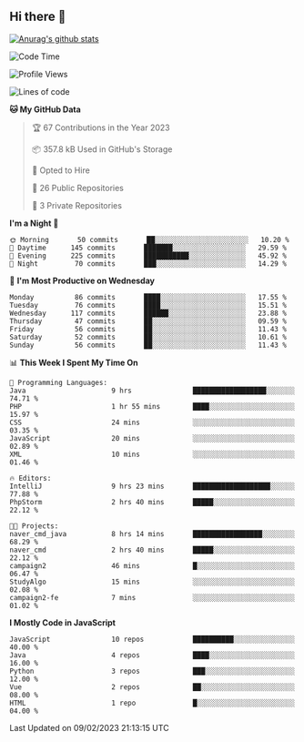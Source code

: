 ## Hi there 👋

[![Anurag's github stats](https://github-readme-stats.vercel.app/api?username=Songwonseok)](https://github.com/anuraghazra/github-readme-stats)



<!--START_SECTION:waka-->
![Code Time](http://img.shields.io/badge/Code%20Time-2%2C052%20hrs%2019%20mins-blue)

![Profile Views](http://img.shields.io/badge/Profile%20Views-3-blue)

![Lines of code](https://img.shields.io/badge/From%20Hello%20World%20I%27ve%20Written-3%20Million%20lines%20of%20code-blue)

**🐱 My GitHub Data** 

> 🏆 67 Contributions in the Year 2023
 > 
> 📦 357.8 kB Used in GitHub's Storage 
 > 
> 💼 Opted to Hire
 > 
> 📜 26 Public Repositories 
 > 
> 🔑 3 Private Repositories  
 > 
**I'm a Night 🦉** 

```text
🌞 Morning       50 commits       ██░░░░░░░░░░░░░░░░░░░░░░░   10.20 % 
🌆 Daytime      145 commits       ███████░░░░░░░░░░░░░░░░░░   29.59 % 
🌃 Evening      225 commits       ███████████░░░░░░░░░░░░░░   45.92 % 
🌙 Night         70 commits       ███░░░░░░░░░░░░░░░░░░░░░░   14.29 % 

```
📅 **I'm Most Productive on Wednesday** 

```text
Monday          86 commits       ████░░░░░░░░░░░░░░░░░░░░░   17.55 % 
Tuesday         76 commits       ████░░░░░░░░░░░░░░░░░░░░░   15.51 % 
Wednesday      117 commits       ██████░░░░░░░░░░░░░░░░░░░   23.88 % 
Thursday        47 commits       ██░░░░░░░░░░░░░░░░░░░░░░░   09.59 % 
Friday          56 commits       ██░░░░░░░░░░░░░░░░░░░░░░░   11.43 % 
Saturday        52 commits       ██░░░░░░░░░░░░░░░░░░░░░░░   10.61 % 
Sunday          56 commits       ██░░░░░░░░░░░░░░░░░░░░░░░   11.43 % 

```


📊 **This Week I Spent My Time On** 

```text
💬 Programming Languages: 
Java                     9 hrs               ██████████████████░░░░░░░   74.71 % 
PHP                      1 hr 55 mins        ████░░░░░░░░░░░░░░░░░░░░░   15.97 % 
CSS                      24 mins             ░░░░░░░░░░░░░░░░░░░░░░░░░   03.35 % 
JavaScript               20 mins             ░░░░░░░░░░░░░░░░░░░░░░░░░   02.89 % 
XML                      10 mins             ░░░░░░░░░░░░░░░░░░░░░░░░░   01.46 % 

🔥 Editors: 
IntelliJ                 9 hrs 23 mins       ███████████████████░░░░░░   77.88 % 
PhpStorm                 2 hrs 40 mins       █████░░░░░░░░░░░░░░░░░░░░   22.12 % 

🐱‍💻 Projects: 
naver_cmd_java           8 hrs 14 mins       █████████████████░░░░░░░░   68.29 % 
naver_cmd                2 hrs 40 mins       █████░░░░░░░░░░░░░░░░░░░░   22.12 % 
campaign2                46 mins             █░░░░░░░░░░░░░░░░░░░░░░░░   06.47 % 
StudyAlgo                15 mins             ░░░░░░░░░░░░░░░░░░░░░░░░░   02.08 % 
campaign2-fe             7 mins              ░░░░░░░░░░░░░░░░░░░░░░░░░   01.02 % 

```

**I Mostly Code in JavaScript** 

```text
JavaScript               10 repos            ██████████░░░░░░░░░░░░░░░   40.00 % 
Java                     4 repos             ████░░░░░░░░░░░░░░░░░░░░░   16.00 % 
Python                   3 repos             ███░░░░░░░░░░░░░░░░░░░░░░   12.00 % 
Vue                      2 repos             ██░░░░░░░░░░░░░░░░░░░░░░░   08.00 % 
HTML                     1 repo              █░░░░░░░░░░░░░░░░░░░░░░░░   04.00 % 

```



 Last Updated on 09/02/2023 21:13:15 UTC
<!--END_SECTION:waka-->
